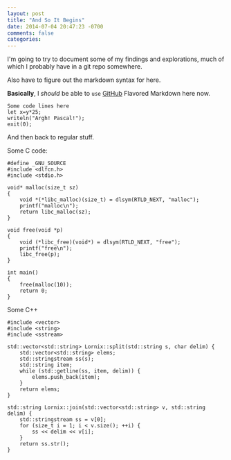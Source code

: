 ```yaml
---
layout: post
title: "And So It Begins"
date: 2014-07-04 20:47:23 -0700
comments: false
categories:
---
```

I'm going to try to document some of my findings and explorations, much of
which I probably have in a git repo somewhere.

Also have to figure out the markdown syntax for here.

__Basically__, I _should_ be able to `use` [GitHub][1] Flavored Markdown here now.

    Some code lines here
    let x=y*25;
    writeln("Argh! Pascal!");
    exit(0);

And then back to regular stuff.

Some C code:

<!-- language: C -->

    #define _GNU_SOURCE
    #include <dlfcn.h>
    #include <stdio.h>

    void* malloc(size_t sz)
    {
        void *(*libc_malloc)(size_t) = dlsym(RTLD_NEXT, "malloc");
        printf("malloc\n");
        return libc_malloc(sz);
    }

    void free(void *p)
    {
        void (*libc_free)(void*) = dlsym(RTLD_NEXT, "free");
        printf("free\n");
        libc_free(p);
    }

    int main()
    {
        free(malloc(10));
        return 0;
    }

Some C++

<!-- language: c++ -->

    #include <vector>
    #include <string>
    #include <sstream>

    std::vector<std::string> Lornix::split(std::string s, char delim) {
        std::vector<std::string> elems;
        std::stringstream ss(s);
        std::string item;
        while (std::getline(ss, item, delim)) {
            elems.push_back(item);
        }
        return elems;
    }

    std::string Lornix::join(std::vector<std::string> v, std::string delim) {
        std::stringstream ss = v[0];
        for (size_t i = 1; i < v.size(); ++i) {
            ss << delim << v[i];
        }
        return ss.str();
    }

[1]: http://github.com/lornix/lornix.github.io
